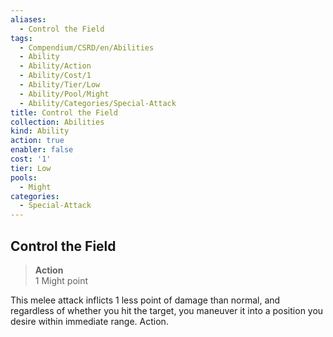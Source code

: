 ```yaml
---
aliases:
  - Control the Field
tags:
  - Compendium/CSRD/en/Abilities
  - Ability
  - Ability/Action
  - Ability/Cost/1
  - Ability/Tier/Low
  - Ability/Pool/Might
  - Ability/Categories/Special-Attack
title: Control the Field
collection: Abilities
kind: Ability
action: true
enabler: false
cost: '1'
tier: Low
pools:
  - Might
categories:
  - Special-Attack
---
```

## Control the Field  
>**Action**  
>1 Might point
  
This melee attack inflicts 1 less point of damage than normal, and regardless of whether you hit the target, you maneuver it into a position you desire within immediate range. Action.